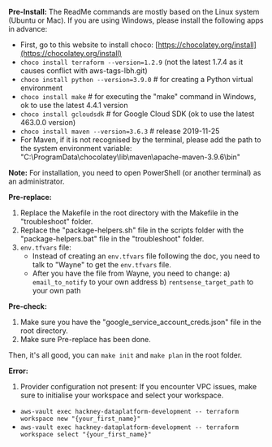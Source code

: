 **Pre-Install:**
The ReadMe commands are mostly based on the Linux system (Ubuntu or Mac). If you are using Windows, please install the following apps in advance:
- First, go to this website to install choco: [https://chocolatey.org/install](https://chocolatey.org/install)
- `choco install terraform --version=1.2.9` (not the latest 1.7.4 as it causes conflict with aws-tags-lbh.git)
- `choco install python --version=3.9.0`  # for creating a Python virtual environment
- `choco install make` # for executing the "make" command in Windows, ok to use the latest 4.4.1 version
- `choco install gcloudsdk` # for Google Cloud SDK (ok to use the latest 463.0.0 version)
- `choco install maven --version=3.6.3` # release 2019-11-25
- For Maven, if it is not recognised by the terminal, please add the path to the system environment variable: "C:\\ProgramData\\chocolatey\\lib\\maven\\apache-maven-3.9.6\\bin"

**Note:** For installation, you need to open PowerShell (or another terminal) as an administrator.

**Pre-replace:**
1. Replace the Makefile in the root directory with the Makefile in the "troubleshoot" folder.
2. Replace the "package-helpers.sh" file in the scripts folder with the "package-helpers.bat" file in the "troubleshoot" folder.
3. `env.tfvars` file:
    - Instead of creating an `env.tfvars` file following the doc, you need to talk to "Wayne" to get the `env.tfvars` file.
    - After you have the file from Wayne, you need to change:
        a) `email_to_notify` to your own address
        b) `rentsense_target_path` to your own path

**Pre-check:**
1. Make sure you have the "google_service_account_creds.json" file in the root directory.
2. Make sure Pre-replace has been done.

Then, it's all good, you can `make init` and `make plan` in the root folder.

**Error:**
1. Provider configuration not present: If you encounter VPC issues, make sure to initialise your workspace and select your workspace.
- `aws-vault exec hackney-dataplatform-development -- terraform workspace new "{your_first_name}"`
- `aws-vault exec hackney-dataplatform-development -- terraform workspace select "{your_first_name}"`
